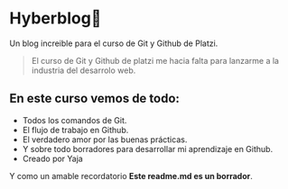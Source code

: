 # Hyberblog🤗

Un blog increible para el curso de Git y Github de Platzi.
>El curso de Git y Github de platzi me hacia falta para lanzarme a la industria del desarrolo web.

## En este curso vemos de todo:

- Todos los comandos de Git.
- El flujo de trabajo en Github.
- El verdadero amor por las buenas prácticas.
- Y sobre todo borradores para desarrollar mi aprendizaje en Github.
- Creado por Yaja

Y como un amable recordatorio **Este readme.md es un borrador**. 
